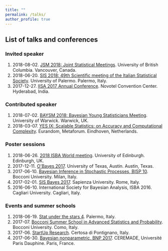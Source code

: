 ```yaml
---
title: ""
permalink: /talks/
author_profile: true
---
```


## List of talks and conferences

### Invited speaker
1. 2018-08-02. [JSM 2018: Joint Statistical Meetings](http://ww2.amstat.org/meetings/jsm/2018/). University of British Columbia. Vancouver, Canada.
1. 2018-06-20. [SIS 2018: 49th Scientific meeting of the Italian Statistical Society](http://meetings3.sis-statistica.org/index.php/sis2018/sis2018). University of Palermo. Palermo, Italy.
1. 2017-12-27. [IISA 2017 Annual Conference](https://www.intindstat.org/iisaconference2017/). Novotel Convention Center. Hyderabad, India.

### Contributed speaker
1. 2018-07-02. [BAYSM 2018: Bayesian Young Statisticians Meeting](https://warwick.ac.uk/fac/sci/statistics/staff/academic-research/wade/2018baysmconference). University of Warwick. Warwick, UK.
1. 2018-03-07. [YES IX: Scalable Statistics: on Accuracy and Computational Complexity](https://www.eurandom.tue.nl/event/yes-ix-scalable-statistics-on-accuracy-and-computational-complexity/). Eurandom, Metaforum. Eindhoven, Netherlands.

### Poster sessions
1. 2018-06-26. [2018 ISBA World meeting](https://bayesian.org/isba2018/). University of Edinburgh. Edinburgh, UK.
1. 2017-12-11. [O'Bayes 2017](https://sites.google.com/site/obayes2017/). University of Texas, Austin. Austin, Texas.
1. 2017-06-10. [Bayesian Inference in Stochastic Processes, BISP 10](https://www.unibocconi.eu/wps/wcm/connect/Site/BISP10/Home). Bocconi University. Milan, Italy.
1. 2017-02-01. [SIS Bayes 2017](http://stat-events.wixsite.com/sisbayes2017). Sapienza University. Rome, Italy.
1. 2016-06-10. International Society for Bayesian Analysis, ISBA 2016. Cagliari University. Cagliari, Italy.

### Events and summer schools
1. 2018-06-19. [Stat under the stars 4](http://www.unipa.it/dipartimenti/seas/sus4/). Palermo, Italy.
1. 2017-07. [Bocconi Summer School in Advanced Statistics and Probability](http://spas.lakecomoschool.org). Bocconi University. Como, Italy.
1. 2017-06. [StartUp Research](http://www.congressi.unisi.it/startupresearch/). Certosa di Pontignano, Italy.
1. 2017-06-30. [Bayesian nonparametric, BNP 2017](https://www.ceremade.dauphine.fr/~salomond/BNP11/). CEREMADE, Université Paris Dauphine. Paris, France.

